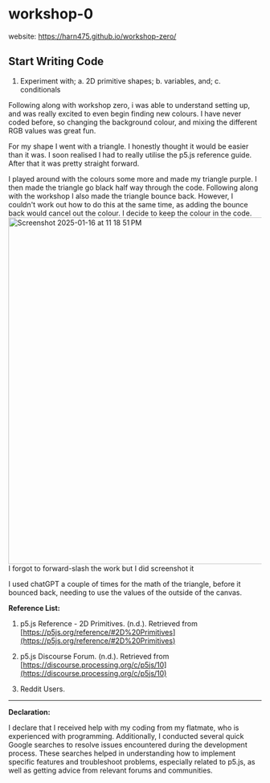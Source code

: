# workshop-0 <br />
website: https://harn475.github.io/workshop-zero/
## Start Writing Code

1. Experiment with;
  a. 2D primitive shapes;
  b. variables, and;
  c. conditionals

Following along with workshop zero, i was able to understand setting up, and was really excited to even begin finding new colours. 
I have never coded before, so changing the background colour, and mixing the different RGB values was great fun. 

For my shape I went with a triangle. I honestly thought it would be easier than it was. I soon realised I had to really utilise the p5.js reference guide. After that it was pretty straight forward. 

I played around with the colours some more and made my triangle purple. I then made the triangle go black half way through the code. Following along with the workshop I also made the triangle bounce back. However, I couldn't work out how to do this at the same time, as adding the bounce back would cancel out the colour. I decide to keep the colour in the code. <br />
<img width="690" alt="Screenshot 2025-01-16 at 11 18 51 PM" src="https://github.com/user-attachments/assets/591208a9-fc98-407c-9964-d3d55804f706" /> <br />
I forgot to forward-slash the work but I did screenshot it

I used chatGPT a couple of times for the math of the triangle, before it bounced back, needing to use the values of the outside of the canvas. 


**Reference List:**

1. p5.js Reference - 2D Primitives. (n.d.). Retrieved from [https://p5js.org/reference/#2D%20Primitives](https://p5js.org/reference/#2D%20Primitives)
   
2. p5.js Discourse Forum. (n.d.). Retrieved from [https://discourse.processing.org/c/p5js/10](https://discourse.processing.org/c/p5js/10)
   
3. Reddit Users.

---

**Declaration:**

I declare that I received help with my coding from my flatmate, who is experienced with programming. Additionally, I conducted several quick Google searches to resolve issues encountered during the development process. These searches helped in understanding how to implement specific features and troubleshoot problems, especially related to p5.js, as well as getting advice from relevant forums and communities.
